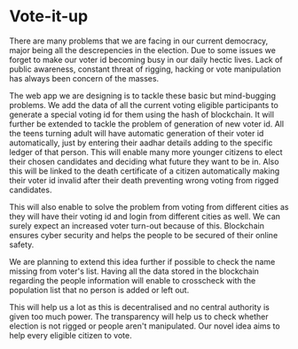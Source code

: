 # Vote-it-up

There are many problems that we are facing in our current democracy, major being all the descrepencies in the election. Due to some issues we forget to make our voter id becoming busy in our daily hectic lives. Lack of public awareness, constant threat of rigging, hacking or vote manipulation has always been concern of the masses.

The web app we are designing is to tackle these basic but mind-bugging problems. We add the data of all the current voting eligible participants to generate a special voting id for them using the hash of blockchain. It will further be extended to tackle the problem of generation of new voter id. All the teens turning adult will have automatic generation of their voter id automatically, just by entering their aadhar details adding to the specific ledger of that person. This will enable many more younger citizens to elect their chosen candidates and deciding what future they want to be in. Also this will be linked to the death certificate of a citizen automatically making their voter id invalid after their death preventing wrong voting from rigged candidates.

This will also enable to solve the problem from voting from different cities as they will have their voting id and login from different cities as well. We can surely expect an increased voter turn-out because of this. Blockchain ensures cyber security and helps the people to be secured of their online safety.

We are planning to extend this idea further if possible to check the name missing from voter's list. Having all the data stored in the blockchain regarding the people information will enable to crosscheck with the population list that no person is added or left out.

This will help us a lot as this is decentralised and no central authority is given too much power. The transparency will help us to check whether election is not rigged or people aren't manipulated. Our novel idea aims to help every eligible citizen to vote.

